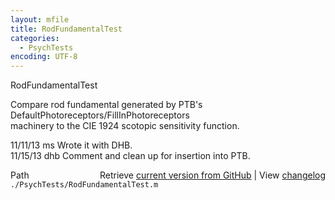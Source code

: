 ```yaml
---
layout: mfile
title: RodFundamentalTest
categories:
  - PsychTests
encoding: UTF-8
---
```


RodFundamentalTest  

Compare rod fundamental generated by PTB's DefaultPhotoreceptors/FillInPhotoreceptors  
machinery to the CIE 1924 scotopic sensitivity function.  

11/11/13  ms   Wrote it with DHB.  
11/15/13  dhb  Comment and clean up for insertion into PTB.  


<div class="code_header" style="text-align:right;">
  <span style="float:left;">Path&nbsp;&nbsp;</span> <span class="counter">Retrieve <a href=
  "https://raw.github.com/Psychtoolbox-3/Psychtoolbox-3/beta/./PsychTests/RodFundamentalTest.m">current version from GitHub</a> | View <a href=
  "https://github.com/Psychtoolbox-3/Psychtoolbox-3/commits/beta/./PsychTests/RodFundamentalTest.m">changelog</a></span>
</div>
<div class="code">
  <code>./PsychTests/RodFundamentalTest.m</code>
</div>

